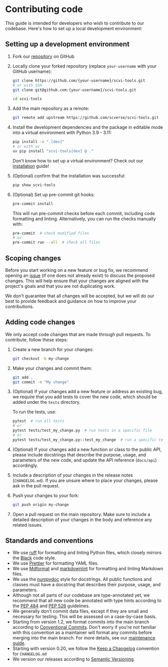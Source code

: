 # Contributing code

This guide is intended for developers who wish to contribute to our codebase. Here's how to set
up a local development environment:

## Setting up a development environment

1. Fork our [repository] on GitHub

2. Locally clone your forked repository (replace `your-username` with your GitHub username):

    ```bash
    git clone https://github.com/{your-username}/scvi-tools.git
    # or with SSH
    git clone git@github.com:{your-username}/scvi-tools.git

    cd scvi-tools
    ```

3. Add the main repository as a remote:

    ```bash
    git remote add upstream https://github.com/scverse/scvi-tools.git
    ```

4. Install the development dependencies and the package in editable mode into a virtual
    environment with Python 3.9 - 3.11:

    ```bash
    pip install -e ".[dev]"
    # or with uv
    uv pip install "scvi-tools[dev] @ ."
    ```

    Don't know how to set up a virtual environment? Check out our [installation] guide!

5. (Optional) confirm that the installation was successful:

    ```bash
    pip show scvi-tools
    ```

6. (Optional) Set up pre-commit git hooks:

    ```bash
    pre-commit install
    ```

    This will run pre-commit checks before each commit, including code formatting and linting.
    Alternatively, you can run the checks manually with:

    ```bash
    pre-commit  # check modified files
    # or
    pre-commit run --all  # check all files
    ```

## Scoping changes

Before you start working on a new feature or bug fix, we recommend opening an [issue] (if one does
not already exist) to discuss the proposed changes. This will help ensure that your changes are
aligned with the project's goals and that you are not duplicating work.

We don't guarantee that all changes will be accepted, but we will do our best to provide feedback
and guidance on how to improve your contributions.

## Adding code changes

We only accept code changes that are made through pull requests. To contribute, follow these steps:

1. Create a new branch for your changes:

    ```bash
    git checkout -b my-change
    ```

2. Make your changes and commit them:

    ```bash
    git add .
    git commit -m "My change"
    ```

3. (Optional) If your changes add a new feature or address an existing bug, we require that you add
    tests to cover the new code, which should be added under the `tests` directory.

    To run the tests, use:

    ```bash
    pytest  # run all tests
    # or
    pytest tests/test_my_change.py  # run tests in a specific file
    # or
    pytest tests/test_my_change.py::test_my_change  # run a specific test
    ```

4. (Optional) If your changes add a new function or class to the public API, please include
    docstrings that describe the purpose, usage, and parameters of the new code, and update the
    API reference (`docs/api`) accordingly.

5. Include a description of your changes in the release notes (`CHANGELOG.md`). If you are unsure
    where to place your changes, please ask in the pull request.

6. Push your changes to your fork:

    ```bash
    git push origin my-change
    ```

7. Open a pull request on the main repository. Make sure to include a detailed description of your
    changes in the body and reference any related issues.

## Standards and conventions

- We use [ruff] for formatting and linting Python files, which closely mirrors the [Black] code
    style.
- We use [Prettier] for formatting YAML files.
- We use [Mdformat] and [markdownlint] for formatting and linting Markdown files.
- We use the [numpydoc] style for docstrings. All public functions and classes must have a
    docstring that describes their purpose, usage, and parameters.
- Although not all parts of our codebase are type-annotated yet, we recommend that all new code be
    annotated with type hints according to the [PEP 484] and [PEP 526] guidelines.
- We generally don't commit data files, except if they are small and necessary for testing. This
    will be assessed on a case-by-case basis.
- Starting from version 1.2, we format commits into the main branch according to
    [Conventional Commits]. Don't worry if you're not familiar with this convention as a maintainer
    will format any commits before merging into the main branch. For more details, see our
    [maintenance guide].
- Starting with version 0.20, we follow the [Keep a Changelog] convention for `CHANGELOG.md`
- We version our releases according to [Semantic Versioning].

[repository]: https://github.com/scverse/scvi-tools
[issue]: https://github.com/scverse/scvi-tools/issues
[ruff]: https://github.com/astral-sh/ruff
[black]: https://github.com/psf/black
[numpydoc]: https://numpydoc.readthedocs.io/en/latest/format.html
[PEP 484]: https://peps.python.org/pep-0484/
[PEP 526]: https://peps.python.org/pep-0526/
[Conventional Commits]: https://www.conventionalcommits.org/
[Prettier]: https://prettier.io/
[Mdformat]: https://github.com/executablebooks/mdformat
[markdownlint]: https://github.com/igorshubovych/markdownlint-cli
[Keep a Changelog]: https://keepachangelog.com/
[Semantic Versioning]: https://semver.org/
[installation]: ../installation.md
[maintenance guide]: ./maintenance.md
